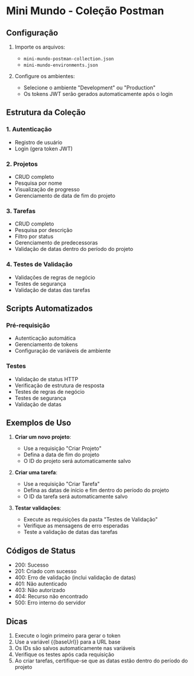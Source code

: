 # Mini Mundo - Coleção Postman

## Configuração

1. Importe os arquivos:
   - `mini-mundo-postman-collection.json`
   - `mini-mundo-environments.json`

2. Configure os ambientes:
   - Selecione o ambiente "Development" ou "Production"
   - Os tokens JWT serão gerados automaticamente após o login

## Estrutura da Coleção

### 1. Autenticação
- Registro de usuário
- Login (gera token JWT)

### 2. Projetos
- CRUD completo
- Pesquisa por nome
- Visualização de progresso
- Gerenciamento de data de fim do projeto

### 3. Tarefas
- CRUD completo
- Pesquisa por descrição
- Filtro por status
- Gerenciamento de predecessoras
- Validação de datas dentro do período do projeto

### 4. Testes de Validação
- Validações de regras de negócio
- Testes de segurança
- Validação de datas das tarefas

## Scripts Automatizados

### Pré-requisição
- Autenticação automática
- Gerenciamento de tokens
- Configuração de variáveis de ambiente

### Testes
- Validação de status HTTP
- Verificação de estrutura de resposta
- Testes de regras de negócio
- Testes de segurança
- Validação de datas

## Exemplos de Uso

1. **Criar um novo projeto**:
   - Use a requisição "Criar Projeto"
   - Defina a data de fim do projeto
   - O ID do projeto será automaticamente salvo

2. **Criar uma tarefa**:
   - Use a requisição "Criar Tarefa"
   - Defina as datas de início e fim dentro do período do projeto
   - O ID da tarefa será automaticamente salvo

3. **Testar validações**:
   - Execute as requisições da pasta "Testes de Validação"
   - Verifique as mensagens de erro esperadas
   - Teste a validação de datas das tarefas

## Códigos de Status

- 200: Sucesso
- 201: Criado com sucesso
- 400: Erro de validação (inclui validação de datas)
- 401: Não autenticado
- 403: Não autorizado
- 404: Recurso não encontrado
- 500: Erro interno do servidor

## Dicas

1. Execute o login primeiro para gerar o token
2. Use a variável {{baseUrl}} para a URL base
3. Os IDs são salvos automaticamente nas variáveis
4. Verifique os testes após cada requisição
5. Ao criar tarefas, certifique-se que as datas estão dentro do período do projeto 